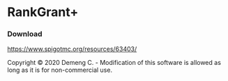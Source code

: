 # RankGrant+

### Download
https://www.spigotmc.org/resources/63403/

Copyright © 2020 Demeng C. - Modification of this software is allowed as long as it is for non-commercial use.